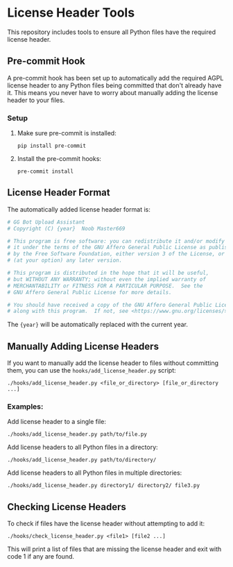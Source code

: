 # License Header Tools

This repository includes tools to ensure all Python files have the required license header.

## Pre-commit Hook

A pre-commit hook has been set up to automatically add the required AGPL license header to any Python files being committed that don't already have it. This means you never have to worry about manually adding the license header to your files.

### Setup

1. Make sure pre-commit is installed:
   ```
   pip install pre-commit
   ```

2. Install the pre-commit hooks:
   ```
   pre-commit install
   ```

## License Header Format

The automatically added license header format is:

```python
# GG Bot Upload Assistant
# Copyright (C) {year}  Noob Master669

# This program is free software: you can redistribute it and/or modify
# it under the terms of the GNU Affero General Public License as published
# by the Free Software Foundation, either version 3 of the License, or
# (at your option) any later version.

# This program is distributed in the hope that it will be useful,
# but WITHOUT ANY WARRANTY; without even the implied warranty of
# MERCHANTABILITY or FITNESS FOR A PARTICULAR PURPOSE.  See the
# GNU Affero General Public License for more details.

# You should have received a copy of the GNU Affero General Public License
# along with this program.  If not, see <https://www.gnu.org/licenses/>.
```

The `{year}` will be automatically replaced with the current year.

## Manually Adding License Headers

If you want to manually add the license header to files without committing them, you can use the `hooks/add_license_header.py` script:

```
./hooks/add_license_header.py <file_or_directory> [file_or_directory ...]
```

### Examples:

Add license header to a single file:
```
./hooks/add_license_header.py path/to/file.py
```

Add license headers to all Python files in a directory:
```
./hooks/add_license_header.py path/to/directory/
```

Add license headers to all Python files in multiple directories:
```
./hooks/add_license_header.py directory1/ directory2/ file3.py
```

## Checking License Headers

To check if files have the license header without attempting to add it:

```
./hooks/check_license_header.py <file1> [file2 ...]
```

This will print a list of files that are missing the license header and exit with code 1 if any are found. 